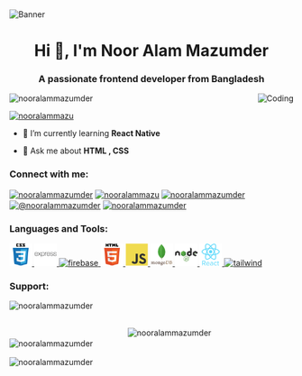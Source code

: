 <img align="center" alt="Banner" src="https://camo.githubusercontent.com/48ec00ed4c84e771db4a1db90b56352923a8d644452a32b434d68e97006c9337/68747470733a2f2f63686b736b696c6c732e636f6d2f77702d636f6e74656e742f75706c6f6164732f323032302f30342f504e432d416e696d617465642d42616e6e6572732e676966">
<h1 align="center">Hi 👋, I'm Noor Alam Mazumder</h1>
<h3 align="center">A passionate frontend developer from Bangladesh</h3>
<img align="right" alt="Coding" src="https://media.giphy.com/media/v1.Y2lkPTc5MGI3NjExYWN1cHdpOHlyY3p5enMyYTR5azZ5dHB5NWRwdXp3anppZ2d0bnluOSZlcD12MV9pbnRlcm5hbF9naWZfYnlfaWQmY3Q9Zw/qgQUggAC3Pfv687qPC/giphy.gif">

<p align="left"> <img src="https://komarev.com/ghpvc/?username=nooralammazumder&label=Profile%20views&color=0e75b6&style=flat" alt="nooralammazumder" /> </p>

<p align="left"> <a href="https://twitter.com/nooralammazu" target="blank"><img src="https://img.shields.io/twitter/follow/nooralammazu?logo=twitter&style=for-the-badge" alt="nooralammazu" /></a> </p>

- 🌱 I’m currently learning **React Native**

- 💬 Ask me about **HTML , CSS**

<h3 align="left">Connect with me:</h3>
<p align="left">
<a href="https://dev.to/nooralammazumder" target="blank"><img align="center" src="https://raw.githubusercontent.com/rahuldkjain/github-profile-readme-generator/master/src/images/icons/Social/devto.svg" alt="nooralammazumder" height="30" width="40" /></a>
<a href="https://twitter.com/nooralammazu" target="blank"><img align="center" src="https://raw.githubusercontent.com/rahuldkjain/github-profile-readme-generator/master/src/images/icons/Social/twitter.svg" alt="nooralammazu" height="30" width="40" /></a>
<a href="https://stackoverflow.com/users/nooralammazumder" target="blank"><img align="center" src="https://raw.githubusercontent.com/rahuldkjain/github-profile-readme-generator/master/src/images/icons/Social/stack-overflow.svg" alt="nooralammazumder" height="30" width="40" /></a>
<a href="https://medium.com/@nooralammazumder" target="blank"><img align="center" src="https://raw.githubusercontent.com/rahuldkjain/github-profile-readme-generator/master/src/images/icons/Social/medium.svg" alt="@nooralammazumder" height="30" width="40" /></a>
<a href="https://www.leetcode.com/nooralammazumder" target="blank"><img align="center" src="https://raw.githubusercontent.com/rahuldkjain/github-profile-readme-generator/master/src/images/icons/Social/leet-code.svg" alt="nooralammazumder" height="30" width="40" /></a>
</p>

<h3 align="left">Languages and Tools:</h3>
<p align="left"> <a href="https://www.w3schools.com/css/" target="_blank" rel="noreferrer"> <img src="https://raw.githubusercontent.com/devicons/devicon/master/icons/css3/css3-original-wordmark.svg" alt="css3" width="40" height="40"/> </a> <a href="https://expressjs.com" target="_blank" rel="noreferrer"> <img src="https://raw.githubusercontent.com/devicons/devicon/master/icons/express/express-original-wordmark.svg" alt="express" width="40" height="40"/> </a> <a href="https://firebase.google.com/" target="_blank" rel="noreferrer"> <img src="https://www.vectorlogo.zone/logos/firebase/firebase-icon.svg" alt="firebase" width="40" height="40"/> </a> <a href="https://www.w3.org/html/" target="_blank" rel="noreferrer"> <img src="https://raw.githubusercontent.com/devicons/devicon/master/icons/html5/html5-original-wordmark.svg" alt="html5" width="40" height="40"/> </a> <a href="https://developer.mozilla.org/en-US/docs/Web/JavaScript" target="_blank" rel="noreferrer"> <img src="https://raw.githubusercontent.com/devicons/devicon/master/icons/javascript/javascript-original.svg" alt="javascript" width="40" height="40"/> </a> <a href="https://www.mongodb.com/" target="_blank" rel="noreferrer"> <img src="https://raw.githubusercontent.com/devicons/devicon/master/icons/mongodb/mongodb-original-wordmark.svg" alt="mongodb" width="40" height="40"/> </a> <a href="https://nodejs.org" target="_blank" rel="noreferrer"> <img src="https://raw.githubusercontent.com/devicons/devicon/master/icons/nodejs/nodejs-original-wordmark.svg" alt="nodejs" width="40" height="40"/> </a> <a href="https://reactjs.org/" target="_blank" rel="noreferrer"> <img src="https://raw.githubusercontent.com/devicons/devicon/master/icons/react/react-original-wordmark.svg" alt="react" width="40" height="40"/> </a> <a href="https://tailwindcss.com/" target="_blank" rel="noreferrer"> <img src="https://www.vectorlogo.zone/logos/tailwindcss/tailwindcss-icon.svg" alt="tailwind" width="40" height="40"/> </a> </p>

<h3 align="left">Support:</h3>
<p><a href="https://www.buymeacoffee.com/nooralammazumder"> <img align="left" src="https://cdn.buymeacoffee.com/buttons/v2/default-yellow.png" height="50" width="210" alt="nooralammazumder" /></a></p><br><br>

<p><img align="left" src="https://github-readme-stats.vercel.app/api/top-langs?username=nooralammazumder&show_icons=true&locale=en&layout=compact" alt="nooralammazumder" /></p>

<p>&nbsp;<img align="center" src="https://github-readme-stats.vercel.app/api?username=nooralammazumder&show_icons=true&locale=en" alt="nooralammazumder" /></p>

<p><img align="center" src="https://github-readme-streak-stats.herokuapp.com/?user=nooralammazumder&" alt="nooralammazumder" /></p>
